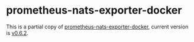 # prometheus-nats-exporter-docker

This is a partial copy of
[prometheus-nats-exporter-docker](https://github.com/nats-io/prometheus-nats-exporter/tree/master/docker),
current version is
[v0.6.2](https://github.com/nats-io/prometheus-nats-exporter/releases/tag/v0.6.2).
